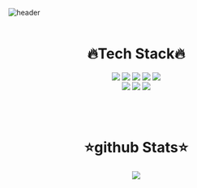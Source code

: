 ![header](https://capsule-render.vercel.app/api?type=waving&color=auto&height=300&section=header&text=Jiwoo&fontSize=90&align=center)
<br>
<br>
</div>
<div align=center>
 <h1>🔥Tech Stack🔥</h1>

<div align=center>
 <img src="https://img.shields.io/badge/Java-007396??style=for-the-badge&logo=Java&logoColor=black"/>
 <img src="https://img.shields.io/badge/HTML5-E34F26??style=for-the-badge&logo=HTML5&logoColor=black"/>
 <img src="https://img.shields.io/badge/CSS3-1572B6??style=for-the-badge&logo=CSS3&logoColor=black"/>
 <img src="https://img.shields.io/badge/JavaScript-F7DF1E??style=for-the-badge&logo=JavaScript&logoColor=black"/> 
 <img src="https://img.shields.io/badge/React-61DAFB??style=for-the-badge&logo=React&logoColor=black"/>
 <br>
 
 <img src="https://img.shields.io/badge/MySQL-4479A1??style=for-the-badge&logo=MySQL&logoColor=black"/>
 <img src="https://img.shields.io/badge/MongoDB-47A248??style=for-the-badge&logo=MongoDB&logoColor=black"/>
 <img src="https://img.shields.io/badge/Linux-FCC624??style=for-the-badge&logo=Linux&logoColor=black"/>
</div>

<br>
<br>
<br>

<div align=center>
 <h1>⭐github Stats⭐</h1>
 <a href="https://hits.seeyoufarm.com"><img src="https://hits.seeyoufarm.com/api/count/incr/badge.svg?url=https%3A%2F%2Fgithub.com%2Ftlswldnek111&count_bg=%2379C83D&title_bg=%23555555&icon=aircanada.svg&icon_color=%23E7E7E7&title=hits&edge_flat=false"/></a>
</div>


